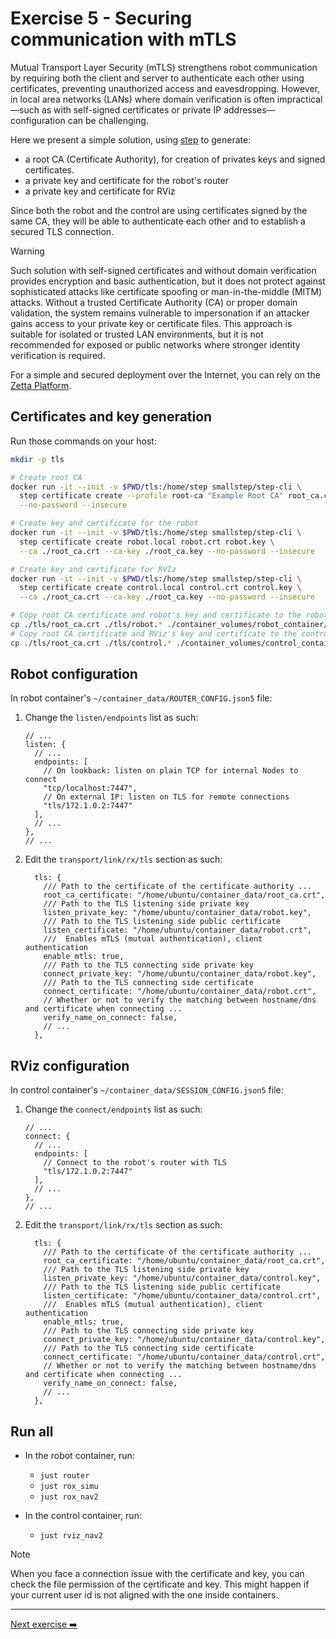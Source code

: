 # Exercise 5 - Securing communication with mTLS

Mutual Transport Layer Security (mTLS) strengthens robot communication by requiring both the client and server to authenticate each other using certificates, preventing unauthorized access and eavesdropping. However, in local area networks (LANs) where domain verification is often impractical—such as with self-signed certificates or private IP addresses—configuration can be challenging.

Here we present a simple solution, using [step](https://smallstep.com/docs/step-cli/basic-crypto-operations/) to generate:

* a root CA (Certificate Authority), for creation of privates keys and signed certificates.
* a private key and certificate for the robot's router
* a private key and certificate for RViz

Since both the robot and the control are using certificates signed by the same CA, they will be able to authenticate each other and to establish a secured TLS connection.

> [!Warning]
>
> Such solution with self-signed certificates and without domain verification provides encryption and basic authentication, but it does not protect against sophisticated attacks like certificate spoofing or man-in-the-middle (MITM) attacks. Without a trusted Certificate Authority (CA) or proper domain validation, the system remains vulnerable to impersonation if an attacker gains access to your private key or certificate files. This approach is suitable for isolated or trusted LAN environments, but it is not recommended for exposed or public networks where stronger identity verification is required.
>
> For a simple and secured deployment over the Internet, you can rely on the [Zetta Platform](https://www.zettascale.cloud/).

## Certificates and key generation

Run those commands on your host:

```bash
mkdir -p tls

# Create root CA
docker run -it --init -v $PWD/tls:/home/step smallstep/step-cli \
  step certificate create --profile root-ca "Example Root CA" root_ca.crt root_ca.key \
  --no-password --insecure

# Create key and certificate for the robot
docker run -it --init -v $PWD/tls:/home/step smallstep/step-cli \
  step certificate create robot.local robot.crt robot.key \
  --ca ./root_ca.crt --ca-key ./root_ca.key --no-password --insecure

# Create key and certificate for RVIz
docker run -it --init -v $PWD/tls:/home/step smallstep/step-cli \
  step certificate create control.local control.crt control.key \
  --ca ./root_ca.crt --ca-key ./root_ca.key --no-password --insecure

# Copy root CA certificate and robot's key and certificate to the robot container
cp ./tls/root_ca.crt ./tls/robot.* ./container_volumes/robot_container/
# Copy root CA certificate and RViz's key and certificate to the control container
cp ./tls/root_ca.crt ./tls/control.* ./container_volumes/control_container/
```

## Robot configuration

In robot container's `~/container_data/ROUTER_CONFIG.json5` file:

1. Change the `listen/endpoints` list as such:

    ```json5
    // ...
    listen: {
      // ...
      endpoints: [
        // On lookback: listen on plain TCP for internal Nodes to connect
        "tcp/localhost:7447",
        // On external IP: listen on TLS for remote connections
        "tls/172.1.0.2:7447"
      ],
      // ...
    },
    // ...
    ```

2. Edit the `transport/link/rx/tls` section as such:

    ```json5
      tls: {
        /// Path to the certificate of the certificate authority ...
        root_ca_certificate: "/home/ubuntu/container_data/root_ca.crt",
        /// Path to the TLS listening side private key
        listen_private_key: "/home/ubuntu/container_data/robot.key",
        /// Path to the TLS listening side public certificate
        listen_certificate: "/home/ubuntu/container_data/robot.crt",
        ///  Enables mTLS (mutual authentication), client authentication
        enable_mtls: true,
        /// Path to the TLS connecting side private key
        connect_private_key: "/home/ubuntu/container_data/robot.key",
        /// Path to the TLS connecting side certificate
        connect_certificate: "/home/ubuntu/container_data/robot.crt",
        // Whether or not to verify the matching between hostname/dns and certificate when connecting ...
        verify_name_on_connect: false,
        // ...
      },
    ```

## RViz configuration

In control container's `~/container_data/SESSION_CONFIG.json5` file:

1. Change the `connect/endpoints` list as such:

    ```json5
    // ...
    connect: {
      // ...
      endpoints: [
        // Connect to the robot's router with TLS
        "tls/172.1.0.2:7447"
      ],
      // ...
    },
    // ...
    ```

2. Edit the `transport/link/rx/tls` section as such:

    ```json5
      tls: {
        /// Path to the certificate of the certificate authority ...
        root_ca_certificate: "/home/ubuntu/container_data/root_ca.crt",
        /// Path to the TLS listening side private key
        listen_private_key: "/home/ubuntu/container_data/control.key",
        /// Path to the TLS listening side public certificate
        listen_certificate: "/home/ubuntu/container_data/control.crt",
        ///  Enables mTLS (mutual authentication), client authentication
        enable_mtls: true,
        /// Path to the TLS connecting side private key
        connect_private_key: "/home/ubuntu/container_data/control.key",
        /// Path to the TLS connecting side certificate
        connect_certificate: "/home/ubuntu/container_data/control.crt",
        // Whether or not to verify the matching between hostname/dns and certificate when connecting ...
        verify_name_on_connect: false,
        // ...
      },
    ```

## Run all

* In the robot container, run:

  * `just router`
  * `just rox_simu`
  * `just rox_nav2`

* In the control container, run:

  * `just rviz_nav2`

> [!NOTE]
> When you face a connection issue with the certificate and key, you can check the file permission of the certificate and key. This might happen if your current user id is not aligned with the one inside containers.

---
[Next exercise ➡️](ex-6.md)
